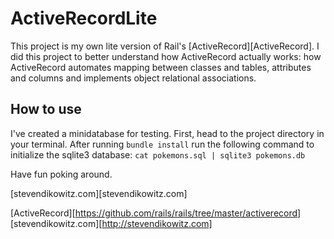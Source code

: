 # ActiveRecordLite

This project is my own lite version of Rail's [ActiveRecord][ActiveRecord]. I did this project to better understand how ActiveRecord actually works: how ActiveRecord automates mapping between classes and tables, attributes and columns and implements object relational associations.

## How to use

I've created a minidatabase for testing. First, head to the project directory in your terminal. After running `bundle install` run the following command to initialize the sqlite3 database:
`cat pokemons.sql | sqlite3 pokemons.db`

Have fun poking around.

[stevendikowitz.com][stevendikowitz.com]



[ActiveRecord][https://github.com/rails/rails/tree/master/activerecord]
[stevendikowitz.com][http://stevendikowitz.com]
